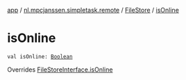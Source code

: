 [app](../../index.md) / [nl.mpcjanssen.simpletask.remote](../index.md) / [FileStore](index.md) / [isOnline](.)

# isOnline

`val isOnline: `[`Boolean`](https://kotlinlang.org/api/latest/jvm/stdlib/kotlin/-boolean/index.html)

Overrides [FileStoreInterface.isOnline](../-file-store-interface/is-online.md)

